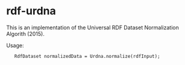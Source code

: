 # rdf-urdna

This is an implementation of the Universal RDF Dataset Normalization Algorith (2015).

Usage:

```
   RdfDataset normalizedData = Urdna.normalize(rdfInput);
```
